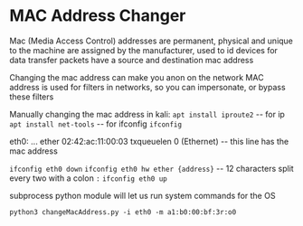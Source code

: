 # MAC Address Changer

Mac (Media Access Control) addresses are permanent, physical and unique to the machine
are assigned by the manufacturer, used to id devices for data transfer 
packets have a source and destination mac address

Changing the mac address can make you anon on the network
MAC address is used for filters in networks, so you can impersonate, or bypass these filters

Manually changing the mac address in kali:
`apt install iproute2` -- for ip
`apt install net-tools` -- for ifconfig
`ifconfig`

eth0:
...
ether 02:42:ac:11:00:03  txqueuelen 0  (Ethernet) -- this line has the mac address
 
`ifconfig eth0 down`
`ifconfig eth0 hw ether {address}` -- 12 characters split every two with a colon `:`
`ifconfig eth0 up`

subprocess python module will let us run system commands for the OS

`python3 changeMacAddress.py -i eth0 -m a1:b0:00:bf:3r:o0` 
